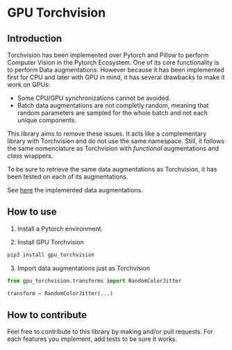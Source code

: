 # GPU Torchvision

## Introduction

Torchvision has been implemented over Pytorch and Pillow to perform Computer Vision in the Pytorch Ecosystem. One of its core functionality is to perform Data augmentations. However because it has been implemented first for CPU and later with GPU in mind, it has several drawbacks to make it work on GPUs:

- Some CPU/GPU synchronizations cannot be avoided.
- Batch data augmentations are not completly random, meaning that random parameters are sampled for the whole batch and not each unique components.

This library aims to remove these issues. It acts like a complementary library with Torchvision and do not use the same namespace. Still, it follows the same nomenclature as Torchvision with *functional* augmentations and *class* wrappers.

To be sure to retrieve the same data augmentations as Torchvision, it has been tested on each of its augmentations.

See [here](augmentations.md) the implemented data augmentations.

## How to use

1. Install a Pytorch environment.

2. Install GPU Torchvision

```bash
pip3 install gpu_torchvision
```

3. Import data augmentations just as Torchvision

```python
from gpu_torchvision.transforms import RandomColorJitter

transform = RandomColorJitter(...)
```

## How to contribute

Feel free to contribute to this library by making and/or pull requests. For each features you implement, add tests to be sure it works.

